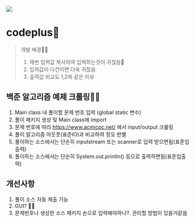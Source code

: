 <img src="https://img.shields.io/badge/Java-007396?style=flat&logo=Java&logoColor=white"/>

# codeplus🔧
>개발 배경🧙‍♂️
>1. 매번 입력값 복사하여 입력하는것이 귀찮음🧚
>2. 입력값이 다건이면 더욱 귀찮음
>3. 출력값 비교도 1,2와 같은 이유

## 백준 알고리즘 예제 크롤링🧜‍♀️
1. Main class 내 풀이할 문제 번호 입력 (global static 변수)
2. 풀이 패키지 생성 및 Main class에 import
3. 문제 번호에 따라 https://www.acmicpc.net/ 에서 input/output 크롤링
4. 풀이 알고리즘 아웃풋(표준IO)과 비교하여 정오 판별
  1. 풀이하는 소스에서는 단순히 inputstream 또는 scanner로 입력 받으면됨(표준입출력)
  2. 풀이하는 소스에서는 단순히 System.out.println() 등으로 출력하면됨(표준입출력)

## 개선사항
1. 풀이 소스 자동 제출 기능
2. GUI? 🤷‍♂️
3. 문제번호나 생성한 소스 패키지 손으로 입력해야하나?. 관리할 방법이 있을거같음
